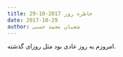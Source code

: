 ```yaml
---
title: خاطره روز 2017-10-29
date: 2017-10-29
author: شعبان محمد حسنی
---
```


امروزم یه روز عادی بود مثل روزای گذشته.